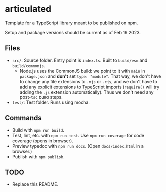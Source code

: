 # articulated

Template for a TypeScript library meant to be published on npm.

Setup and package versions should be current as of Feb 19 2023.

## Files

- `src/`: Source folder. Entry point is `index.ts`. Built to `build/esm` and `build/commonjs`.
  - Node.js uses the CommonJS build: we point to it with `main` in `package.json` and **don't** set `type: "module"`. That way, we don't have to change any file extensions to `.mjs` or `.cjs`, and we don't have to add any explicit extensions to TypeScript imports (`require()` will try adding the `.js` extension automatically). Thus we don't need any post-`tsc` build steps.
- `test/`: Test folder. Runs using mocha.

## Commands

- Build with `npm run build`.
- Test, lint, etc. with `npm run test`. Use `npm run coverage` for code coverage (opens in browser).
- Preview typedoc with `npm run docs`. (Open `docs/index.html` in a browser.)
- Publish with `npm publish`.

## TODO

- Replace this README.
